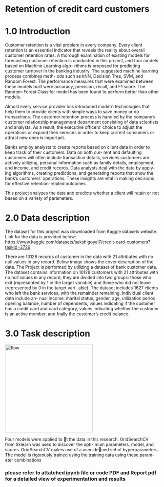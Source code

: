 # Retention of credit card customers
# **1.0 Introduction**
Customer retention is a vital problem in every company. Every client retention is an essential indicator that reveals the reality about overall customer retention rates. A thorough examination of existing models for forecasting customer retention is conducted in this project, and four models based on Machine Learning algo- rithms is proposed for predicting customer turnover in the banking industry. The suggested machine learning process combines meth- ods such as kNN, Decision Tree, SVM, and Random Forest. The performance measures that were examined between these models built were accuracy, precision, recall, and F1 score. The Random-Forest Classifer model has been found to perform better than other models.

Almost every service provider has introduced modern technologies that help them to provide clients with simple ways to save money or do transactions. The customer retention process is handled by the company’s customer relationship management department consisting of data scientists and analysts. As a result, the executive officers’ choice to adjust the operations or expand their services in order to keep current consumers or attract new ones is important.

Banks employ analysts to create reports based on client data in order to keep track of their customers. Data on both cur- rent and defaulting customers will often include transaction details, services customers are actively utilizing, personal information such as family details, employment, and income, and credit records. Data analysts deal with the data by apply- ing algorithms, creating predictions, and generating reports that show the bank’s customers’ operations. These insights are vital in making decisions for effective retention-related outcomes.

This project analyzes the data and predicts whether a client will retain or not based on a variety of parameters.

# **2.0	Data description**

The dataset for this project was downloaded from Kaggle datasets website. Link for the data is provided below:
https://www.kaggle.com/datasets/sakshigoyal7/credit-card-customers?taskId=2729 

There are 10128 records of customer in the data with 21 attributes with no null values in any record. Below image shows the cover description of the data.
The Project is performed by utilizing a dataset of bank customer data. The dataset contains information on 10128 customers with 21 attributes with no null values in any record, they are divided into two groups: those who exit (represented by 1 in the target variable) and those who did not leave (represented by 0 in the target vari- able). The dataset includes 1627 clients who left the bank services, with the remainder remaining. Individual client data include an- nual income, marital status, gender, age, utilization period, opening balance, number of dependents, values indicating if the customer has a credit card and card category, values indicating whether the customer is an active member, and fnally the customer’s credit balance.

# **3.0	Task description**

<img width="287" alt="flow" src="https://user-images.githubusercontent.com/90293681/167235769-485c674c-3d4a-4cbe-9bde-751384f45f15.png">

Four models were applied to ￿t the data in this research. GridSearchCV from Sklearn was used to discover the opti- mum parameters, model, and scores. GridSearchCV makes use of a user-de￿ned set of hyperparameters. The model is rigorously trained using the training data using these param- eter combinations

### **please refer to attatched ipynb file or code PDF and Report pdf for a detailed view of experimentation and results**
